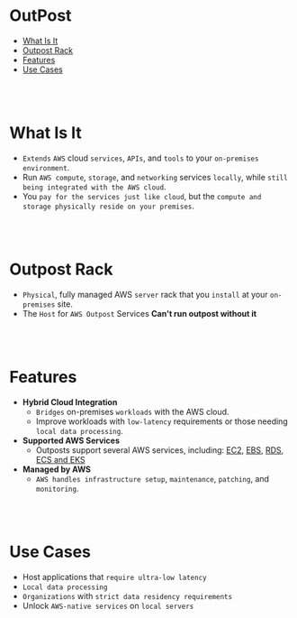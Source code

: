 # OutPost
* [What Is It](#what-is-it)
* [Outpost Rack](#outpost-rack)
* [Features](#features)
* [Use Cases](#use-cases)

<br><br>

# What Is It
* `Extends` `AWS` cloud `services`, `APIs`, and `tools` to your `on-premises environment`.
* Run `AWS compute`, `storage`, and `networking` services `locally`, while `still being integrated with the AWS cloud`.
* You `pay for the services just like cloud`, but the `compute and storage physically reside on your premises`.

<br><br>

# Outpost Rack
* `Physical`, fully managed AWS `server` rack that you `install` at your `on-premises` site.
* The `Host` for `AWS Outpost` Services
**Can't run outpost without it**

<br><br>

# Features
* **Hybrid Cloud Integration**
    * `Bridges` on-premises `workloads` with the AWS cloud.
    * Improve workloads with `low-latency` requirements or those needing `local data processing`.
* **Supported AWS Services**
    * Outposts support several AWS services, including: [EC2](), [EBS](), [RDS](), [ECS and EKS]()
* **Managed by AWS**
    * `AWS handles infrastructure setup`, `maintenance`, `patching`, and `monitoring`.

<br><br>

# Use Cases
* Host applications that `require ultra-low latency`
* `Local data processing`
* `Organizations` with `strict data residency requirements`
* Unlock `AWS-native services` on `local servers`
